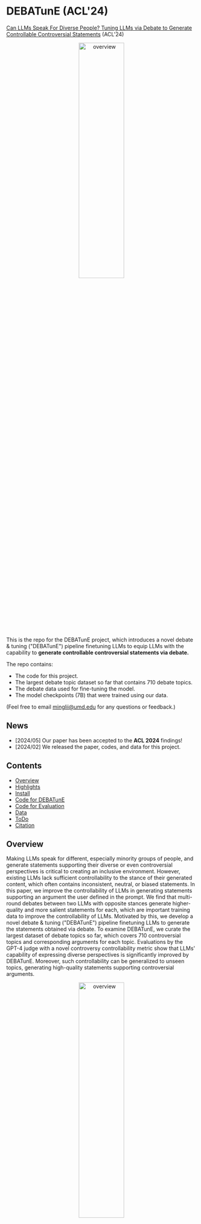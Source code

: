 # DEBATunE (ACL'24)

[Can LLMs Speak For Diverse People? Tuning LLMs via Debate to Generate Controllable Controversial Statements](https://arxiv.org/abs/2402.10614) (ACL'24)

<p align="center" width="40%">
<a ><img src="images/alpaca_debate.png" alt="overview" style="width: 40%; min-width: 300px; display: block; margin: auto;"></a>
</p>

This is the repo for the DEBATunE project, which introduces a novel debate & tuning ("DEBATunE") pipeline finetuning LLMs to equip LLMs with the capability to **generate controllable controversial statements via debate.**

The repo contains:

- The code for this project.
- The largest debate topic dataset so far that contains 710 debate topics. 
- The debate data used for fine-tuning the model. 
- The model checkpoints (7B) that were trained using our data.

(Feel free to email minglii@umd.edu for any questions or feedback.)

## News
- [2024/05] Our paper has been accepted to the **ACL 2024** findings! 
- [2024/02] We released the paper, codes, and data for this project.

## Contents
- [Overview](#overview)
- [Highlights](#highlights)
- [Install](#install)
- [Code for DEBATunE](#code-for-debatune)
- [Code for Evaluation](#code-for-evaluation)
- [Data](#data)
- [ToDo](#todo)
- [Citation](#citation)

## Overview

Making LLMs speak for different, especially minority groups of people, and generate statements supporting their diverse or even controversial perspectives is critical to creating an inclusive environment. However, existing LLMs lack sufficient controllability to the stance of their generated content, which often contains inconsistent, neutral, or biased statements. In this paper, we improve the controllability of LLMs in generating statements supporting an argument the user defined in the prompt. We find that multi-round debates between two LLMs with opposite stances generate higher-quality and more salient statements for each, which are important training data to improve the controllability of LLMs. Motivated by this, we develop a novel debate & tuning ("DEBATunE") pipeline finetuning LLMs to generate the statements obtained via debate. To examine DEBATunE, we curate the largest dataset of debate topics so far, which covers 710 controversial topics and corresponding arguments for each topic. Evaluations by the GPT-4 judge with a novel controversy controllability metric show that LLMs' capability of expressing diverse perspectives is significantly improved by DEBATunE. Moreover, such controllability can be generalized to unseen topics, generating high-quality statements supporting controversial arguments. 

<p align="center" width="40%">
<a ><img src="images/main.png" alt="overview" style="width: 40%; min-width: 300px; display: block; margin: auto;"></a>
</p>

The pipeline of our DEBATunE. In the **Debate phase (top)**, the agents are prompted to debate upon the given topic with an argument. After several rounds of debate, an agent (positive in the example) concludes the debate based on all the previous debate records. 
The conclusion is a more salient, detailed, and higher-quality statement for the agent. It will be used to train an LLM in the **Training phase (bottom)** to improve the controllability of generating statements for the given stance (positive in the example). 

## Highlights

* While existing works focus on achieving a consensus on divergent opinions to finetune LLMs, we study a novel debate pipeline that instead **strengthens the statements of controversial stances** and uses them to **improve the controllability of LLMs in expressing different opinions of diverse people**.
* We develop a dataset comprising 710 controversial debate topics, which is the largest dataset of its kind so far, and introduce a metric assessing LLM's controllability on controversial topics.
* We are the first to **evaluate several open-sourced LLMs on controversial debate topics** and analyze the existing models' strengths and limitations in this specific context.

## Install

Install the dependencies with `pip install -r requirements.txt`

## Code for DEBATunE

1. Debate
```
bash scripts/step1_do_debate.sh
```

```json_path```: Debate topic path.<br>
```save_path```: Debate log save path.<br>
```arg_num```: Number of auguments for each topic.<br>

2. Make the SFT Dataset
```
bash scripts/step2_make_train_data.sh
```

```json_path```: Debate log path.<br>
```save_path```: SFT data save path. 

## Code for Evaluation

1. Do Inference

```
bash evaluation/scripts/step1_generate_inference.sh
```

```prompt```: The template used for finetuning. This code contains the templates of ```Alpaca```, ```WizardLM```, ```Vicuna```, ```LLaMA2 Chat```, ```ZEPHYR```.<br>
```json_path```: The test set, no need to change.<br>
```model_name_or_path```: Model path to be tested.<br>
```output_dir```: Output path.<br>

2. Controversy Controllability

```
bash evaluation/scripts/step2_eval_controllability.sh
```

```result_file```: The inference results obtained from the previous step.<br>
```save_name```: The path to save the Controversy Controllability evaluate results. <br>

Note: In the script, we utilize the results of our DEBATunE 7b as an example. 

3. Response Quality

```
bash evaluation/scripts/step3_eval_quality.sh
```

```dataset_name```: No need to change.<br>
```fname1```: The result path of LLM 1.<br>
```fname2```: The result path of LLM 2.

Note: This code partially originated from [Cherry_LLM](https://github.com/MingLiiii/Cherry_LLM), which contains common pair-wise evaluation prompts. <br>
In the script, we utilize the comparison between our DEBATunE 7b and Vicuna 7B v1.5 as an example. 

## Data

1. Our manually collected and filtered debate topic data can be found in ```Debate_topic_only```. <br>
2. The hold-out test set with arguments can be found in ```Debate_topic_arguments/debate_test_v1_arg.jsonl```. <br>
3. The instruction tuning data set can be found in ```Debate_data_SFT/Final_v1_ChatGPT_2round_5argument.json```.<br>
4. We also provide the inference results on the hold-out test sets of some existing LLMs for better understanding, which can be found in ```inference_results_of_exsisting_models```.

## ToDo
- [x] Release the code, data, and models. 

## Citation

Please consider citing our paper if you think our codes, data, or models are useful. Thank you!
```
@article{Li2024CanLS,
  title={Can LLMs Speak For Diverse People? Tuning LLMs via Debate to Generate Controllable Controversial Statements},
  author={Ming Li and Jiuhai Chen and Lichang Chen and Tianyi Zhou},
  journal={ArXiv},
  year={2024},
  volume={abs/2402.10614},
  url={https://api.semanticscholar.org/CorpusID:267740270}
}

@article{Li2024SelectiveRS,
  title={Selective Reflection-Tuning: Student-Selected Data Recycling for LLM Instruction-Tuning},
  author={Ming Li and Lichang Chen and Jiuhai Chen and Shwai He and Jiuxiang Gu and Tianyi Zhou},
  journal={ArXiv},
  year={2024},
  volume={abs/2402.10110},
  url={https://api.semanticscholar.org/CorpusID:267682220}
}

@inproceedings{li2023reflectiontuning,
  title={Reflection-Tuning: Recycling Data for Better Instruction-Tuning},
  author={Ming Li and Lichang Chen and Jiuhai Chen and Shwai He and Tianyi Zhou},
  booktitle={NeurIPS 2023 Workshop on Instruction Tuning and Instruction Following},
  year={2023},
  url={https://openreview.net/forum?id=xaqoZZqkPU}
}

```
